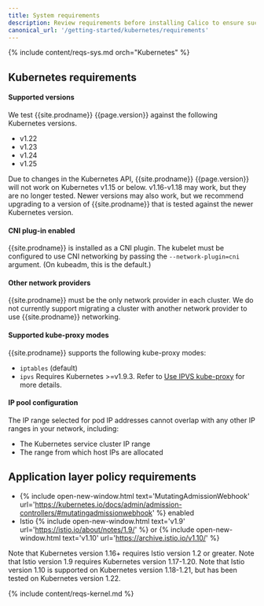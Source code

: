 ```yaml
---
title: System requirements
description: Review requirements before installing Calico to ensure success.
canonical_url: '/getting-started/kubernetes/requirements'
---
```


{% include content/reqs-sys.md orch="Kubernetes" %}

## Kubernetes requirements

#### Supported versions

We test {{site.prodname}} {{page.version}} against the following Kubernetes versions.

- v1.22
- v1.23
- v1.24
- v1.25

Due to changes in the Kubernetes API, {{site.prodname}} {{page.version}} will not work
on Kubernetes v1.15 or below.  v1.16-v1.18 may work, but they are no longer tested. 
Newer versions may also work, but we recommend upgrading to a version of {{site.prodname}}
that is tested against the newer Kubernetes version.

#### CNI plug-in enabled

{{site.prodname}} is installed as a CNI plugin. The kubelet must be configured
to use CNI networking by passing the `--network-plugin=cni` argument. (On
kubeadm, this is the default.)

#### Other network providers

{{site.prodname}} must be the only network provider in each cluster. We do
not currently support migrating a cluster with another network provider to
use {{site.prodname}} networking.

#### Supported kube-proxy modes

{{site.prodname}} supports the following kube-proxy modes:
- `iptables` (default)
- `ipvs` Requires Kubernetes >=v1.9.3. Refer to
  [Use IPVS kube-proxy](../../networking/use-ipvs) for more details.

#### IP pool configuration

The IP range selected for pod IP addresses cannot overlap with any other
IP ranges in your network, including:

- The Kubernetes service cluster IP range
- The range from which host IPs are allocated

## Application layer policy requirements

- {% include open-new-window.html text='MutatingAdmissionWebhook' url='https://kubernetes.io/docs/admin/admission-controllers/#mutatingadmissionwebhook' %} enabled
- Istio {% include open-new-window.html text='v1.9' url='https://istio.io/about/notes/1.9/' %} or {% include open-new-window.html text='v1.10' url='https://archive.istio.io/v1.10/' %}

Note that Kubernetes version 1.16+ requires Istio version 1.2 or greater.
Note that Istio version 1.9 requires Kubernetes version 1.17-1.20.
Note that Istio version 1.10 is supported on Kubernetes version 1.18-1.21, but has been tested on Kubernetes version 1.22.

{% include content/reqs-kernel.md %}
